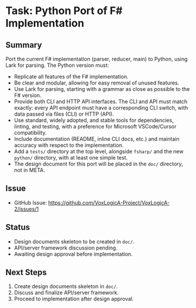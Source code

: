 # Task: Python Port of F# Implementation

## Summary

Port the current F# implementation (parser, reducer, main) to Python, using Lark for parsing. The Python version must:

- Replicate all features of the F# implementation.
- Be clear and modular, allowing for easy removal of unused features.
- Use Lark for parsing, starting with a grammar as close as possible to the F# version.
- Provide both CLI and HTTP API interfaces. The CLI and API must match exactly: every API endpoint must have a corresponding CLI switch, with data passed via files (CLI) or HTTP (API).
- Use standard, widely adopted, and stable tools for dependencies, linting, and testing, with a preference for Microsoft VSCode/Cursor compatibility.
- Include documentation (README, inline CLI docs, etc.) and maintain accuracy with respect to the implementation.
- Add a `tests/` directory at the top level, alongside `fsharp/` and the new `python/` directory, with at least one simple test.
- The design document for this port will be placed in the `doc/` directory, not in META.

## Issue

- GitHub Issue: https://github.com/VoxLogicA-Project/VoxLogicA-2/issues/1

## Status

- Design documents skeleton to be created in `doc/`.
- API/server framework discussion pending.
- Awaiting design approval before implementation.

## Next Steps

1. Create design documents skeleton in `doc/`.
2. Discuss and finalize API/server framework.
3. Proceed to implementation after design approval.
